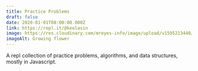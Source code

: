 ```yaml
---
title: Practice Problems
draft: false
date: 2020-01-01T08:00:00.000Z
link: https://repl.it/@keolasin
image: https://res.cloudinary.com/mreyes-info/image/upload/v1595213440/Oddities/Small_Flower.jpg
imageAlt: Growing flower
---
```

A repl collection of practice problems, algorithms, and data structures, mostly in Javascript.